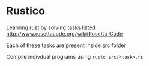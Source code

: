 # Rustico

Learning rust by solving tasks listed http://www.rosettacode.org/wiki/Rosetta_Code

Each of these tasks are present inside src folder

Compile indivdual programs using
    `rustc src/<task>.rs`